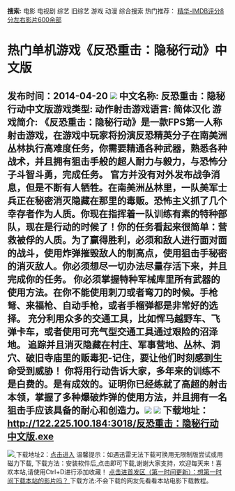 **搜索:** 电影 电视剧 综艺 旧综艺 游戏 动漫 综合搜索 热门推荐： [精华-IMDB评分8分左右影片600余部](https://www.dytt8.com/html/gndy/jddy/20160320/50510.html)
# 热门单机游戏《反恐重击：隐秘行动》中文版
发布时间：2014-04-20 
![](http://www.gamekc.com/games/4399.jpg)
中文名称: 反恐重击：隐秘行动中文版游戏类型: 动作射击游戏语言: 简体汉化
游戏简介: 《反恐重击：隐秘行动》是一款FPS第一人称射击游戏，在游戏中玩家将扮演反恐精英分子在南美洲丛林执行高难度任务，你需要精通各种武器，熟悉各种战术，并且拥有狙击手般的超人耐力与毅力，与恐怖分子斗智斗勇，完成任务。
官方并没有对外发布战争消息，但是不断有人牺牲。在南美洲丛林里，一队美军士兵正在秘密消灭隐藏在那里的毒贩。恐怖主义抓了几个幸存者作为人质。你现在指挥着一队训练有素的特种部队，现在是行动的时候了！你的任务看起来很简单：营救被俘的人质。为了赢得胜利，必须和敌人进行面对面的战斗，使用炸弹摧毁敌人的制高点，使用狙击手秘密的消灭敌人。你必须想尽一切办法尽量存活下来，并且完成你的任务。
你必须掌握特种军械库里所有武器的使用方法。在你不能使用刺刀或者弯刀的时候。手枪弩、来福枪、自动手枪，或者手榴弹都是非常好的选择。
充分利用众多的交通工具，比如恽马越野车、飞弹卡车，或者使用可充气型交通工具通过艰险的沼泽地。
追踪并且消灭隐藏在村庄、军事营地、丛林、洞穴、破旧寺庙里的贩毒犯-记住，要让他们时刻感到生命受到威胁！
你将用行动告诉大家，多年来的训练不是白费的。是有成效的。证明你已经练就了高超的射击本领，掌握了多种爆破炸弹的使用方法，并且拥有一名狙击手应该具备的耐心和创造力。![](http://www.gamekc.com/games/4399a.jpg)
![](http://www.gamekc.com/games/4399b.jpg)
**下载地址：**
<http://122.225.100.184:3018/反恐重击：隐秘行动中文版.exe>  
---  
[![](https://cscdn.t1ujc.com/b/11/3148/1261121/640X150.jpg) ](https://www.dytt8.com/html/game/remenyouxi/20140420/44946.html) 下载地址2：[点击进入](https://www.ygdy8.net/ "迅雷电影") 温馨提示：如遇迅雷无法下载可换用无限制版尝试或用磁力下载,  下载方法：安装软件后,点击即可下载,谢谢大家支持，欢迎每天来！喜欢本站,请使用Ctrl+D进行添加收藏！ [点击进首发区（第一时间更新）：想第一时间下载本站的影片吗？ ](https://www.ygdy8.net/)下载方法:不会下载的网友先看看本站电影下载教程。